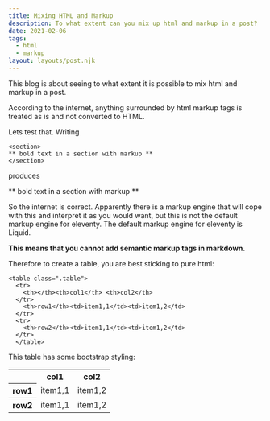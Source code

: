 ```yaml
---
title: Mixing HTML and Markup
description: To what extent can you mix up html and markup in a post?
date: 2021-02-06
tags:
  - html
  - markup
layout: layouts/post.njk
---
```


This blog is about seeing to what extent it is possible to mix html and markup in a post.

According to the internet, anything surrounded by html markup tags is treated as is and not converted to HTML.

Lets test that. Writing
```
<section>
** bold text in a section with markup **
</section>
```
produces
<section>
** bold text in a section with markup **
</section>

So the internet is correct. Apparently there is a markup engine that will cope with this and interpret it as you would want, but this is not the default markup engine for eleventy. The default markup engine for eleventy is Liquid.

**This means that you cannot add semantic markup tags in markdown.**

Therefore to create a table, you are best sticking to pure html:
```
<table class=".table">
  <tr>
    <th></th><th>col1</th> <th>col2</th>
  </tr>
    <th>row1</th><td>item1,1</td><td>item1,2</td>
  </tr>
  <tr>
    <th>row2</th><td>item1,1</td><td>item1,2</td>
  </tr>
  </table>
  ```
  This table has some bootstrap styling:
  <table class=".table">
  <tr>
    <th></th><th>col1</th> <th>col2</th>
  </tr>
    <th>row1</th><td>item1,1</td><td>item1,2</td>
  </tr>
  <tr>
    <th>row2</th><td>item1,1</td><td>item1,2</td>
  </tr>
  </table>


